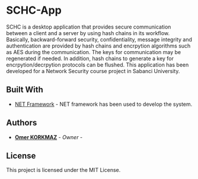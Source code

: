 # SCHC-App
SCHC is a desktop application that provides secure communication between a client and a server by using hash chains in its workflow. Basically, backward-forward security, confidentiality, message integrity and authentication are provided by hash chains and encrpytion algorithms such as AES during the communication. The keys for communication may be regenerated if needed. In addition, hash chains to generate a key for encrpytion/decrpytion protocols can be flushed. This application has been developed for a Network Security course project in Sabanci University.


## Built With

* [NET Framework](https://dotnet.microsoft.com/) - NET framework has been used to develop the system.

## Authors

* **[Omer KORKMAZ](https://www.linkedin.com/in/omerkorkmazz/)** - *Owner* -


## License

This project is licensed under the MIT License.



